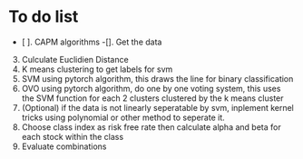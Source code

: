 # To do list

- [ ]. CAPM algorithms
-[]. Get the data
3. Culculate Euclidien Distance
4. K means clustering to get labels for svm
5. SVM using pytorch algorithm, this draws the line for binary classification
6. OVO using pytorch algorithm, do one by one voting system, this uses the SVM function for each 2 clusters clustered by the k means cluster
7. (Optional) if the data is not linearly seperatable by svm, inplement kernel tricks using polynomial or other method to seperate it.
8. Choose class index as risk free rate then calculate alpha and beta for each stock within the class
9. Evaluate combinations
